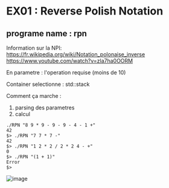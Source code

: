 # EX01 : Reverse Polish Notation
## programe name : rpn

Information sur la NPI: 
  https://fr.wikipedia.org/wiki/Notation_polonaise_inverse
  https://www.youtube.com/watch?v=zla7ha0OORM

En parametre : l'operation requise (moins de 10)

Container selectionne : std::stack

Comment ça marche :

1) parsing des parametres
2) calcul

```
./RPN "8 9 * 9 - 9 - 9 - 4 - 1 +"
42
$> ./RPN "7 7 * 7 -"
42
$> ./RPN "1 2 * 2 / 2 * 2 4 - +"
0
$> ./RPN "(1 + 1)"
Error
$>
```

![image](https://user-images.githubusercontent.com/83389924/226120703-e1d192e1-1d54-4e71-ab22-66ee5e2f368c.png)
